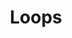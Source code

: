 ---
id: loops
title: Loops
sidebar_label: Loops 
description: Learn how to construct loops, and when to use different loops.
---